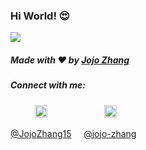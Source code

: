 ### Hi World! 😍

<img src = "https://media.giphy.com/media/TGuQSMSQo4G8n8rgUK/giphy.gif">


##### Made with ❤️ by [Jojo Zhang](https://github.com/nomadkitty)

##### Connect with me: 

&nbsp;&nbsp;&nbsp; &nbsp;&nbsp;&nbsp;&nbsp;&nbsp;
<a href="https://twitter.com/JojoZhang15"><img src="https://img.icons8.com/android/24/000000/twitter.png" height="20px" width="20px"/></a>
&nbsp;&nbsp;&nbsp; &nbsp;&nbsp;&nbsp; &nbsp;&nbsp;&nbsp; &nbsp;&nbsp;&nbsp; &nbsp;&nbsp;&nbsp; &nbsp;
<a href="https://www.linkedin.com/in/jojo-zhang/"><img src="https://img.icons8.com/android/24/000000/linkedin.png" height="20px" width="20px"/></a>

[@JojoZhang15](https://twitter.com/JojoZhang15) &nbsp;&nbsp;&nbsp;
[@jojo-zhang](https://www.linkedin.com/in/jojo-zhang/)
